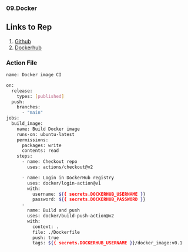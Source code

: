 ### 09.Docker
## Links to Rep
1. [Github](https://github.com/Buharevich/09.Docker)
2. [Dockerhub](https://hub.docker.com/repository/docker/darklas/docker_image)

### Action File

```bash
name: Docker image CI

on:
  release:
    types: [published]
  push:
    branches:
      - "main"
jobs:
  build_image:
    name: Build Docker image
    runs-on: ubuntu-latest
    permissions:
      packages: write
      contents: read
    steps:
      - name: Checkout repo
        uses: actions/checkout@v2

      - name: Login in DockerHub registry
        uses: docker/login-action@v1
        with:
          username: ${{ secrets.DOCKERHUB_USERNAME }}
          password: ${{ secrets.DOCKERHUB_PASSWORD }}
      -
        name: Build and push
        uses: docker/build-push-action@v2
        with:
          context: .
          file: ./Dockerfile
          push: true
          tags: ${{ secrets.DOCKERHUB_USERNAME }}/docker_image:v0.1
```
